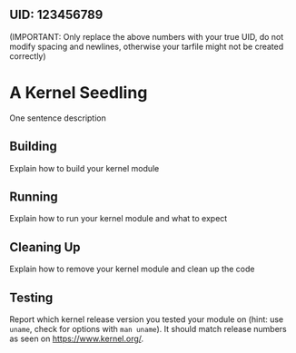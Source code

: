 ## UID: 123456789

(IMPORTANT: Only replace the above numbers with your true UID, do not modify spacing and newlines, otherwise your tarfile might not be created correctly)

# A Kernel Seedling

One sentence description

## Building

Explain how to build your kernel module

## Running

Explain how to run your kernel module and what to expect

## Cleaning Up

Explain how to remove your kernel module and clean up the code

## Testing

Report which kernel release version you tested your module on
(hint: use `uname`, check for options with `man uname`).
It should match release numbers as seen on <https://www.kernel.org/>.
